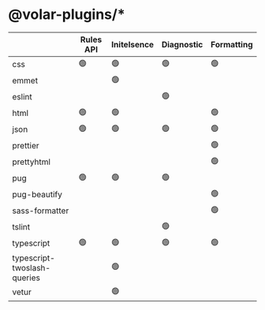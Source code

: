 # @volar-plugins/*

|                             	| Rules API 	| Initelsence 	| Diagnostic 	| Formatting 	|
|-----------------------------	|-----------	|-------------	|------------	|------------	|
| css                         	| 🟢         	| 🟢           	| 🟢          	| 🟢          	|
| emmet                       	|           	| 🟢           	|            	|            	|
| eslint                      	|           	|             	| 🟢          	|            	|
| html                        	| 🟢         	| 🟢           	|            	| 🟢          	|
| json                        	| 🟢         	| 🟢           	| 🟢          	| 🟢          	|
| prettier                    	|           	|             	|            	| 🟢          	|
| prettyhtml                  	|           	|             	|            	| 🟢          	|
| pug                         	| 🟢         	| 🟢           	| 🟢          	|            	|
| pug-beautify                	|           	|             	|            	| 🟢          	|
| sass-formatter              	|           	|             	|            	| 🟢          	|
| tslint                      	|           	|             	| 🟢          	|            	|
| typescript                  	| 🟢         	| 🟢           	| 🟢          	| 🟢          	|
| typescript-twoslash-queries 	|           	| 🟢           	|            	|            	|
| vetur                       	|           	| 🟢           	|            	|            	|
